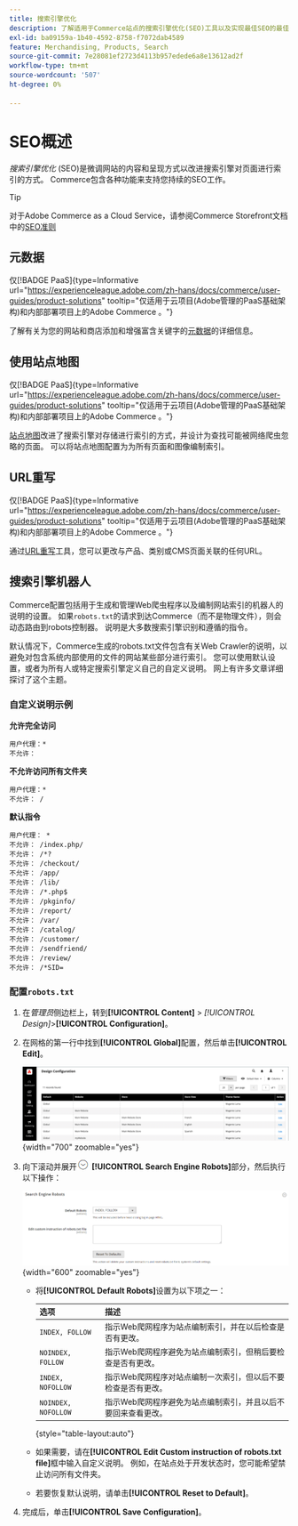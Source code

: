 ```yaml
---
title: 搜索引擎优化
description: 了解适用于Commerce站点的搜索引擎优化(SEO)工具以及实现最佳SEO的最佳实践。
exl-id: ba09159a-1b40-4592-8758-f7072dab4589
feature: Merchandising, Products, Search
source-git-commit: 7e28081ef2723d4113b957edede6a8e13612ad2f
workflow-type: tm+mt
source-wordcount: '507'
ht-degree: 0%

---
```


# SEO概述

_搜索引擎优化_ (SEO)是微调网站的内容和呈现方式以改进搜索引擎对页面进行索引的方式。 Commerce包含各种功能来支持您持续的SEO工作。

>[!TIP]
>
>对于Adobe Commerce as a Cloud Service，请参阅Commerce Storefront文档中的[SEO准则](https://experienceleague.adobe.com/developer/commerce/storefront/setup/seo/indexing/?lang=zh-Hans)

## 元数据

仅[!BADGE PaaS]{type=Informative url="https://experienceleague.adobe.com/zh-hans/docs/commerce/user-guides/product-solutions" tooltip="仅适用于云项目(Adobe管理的PaaS基础架构)和内部部署项目上的Adobe Commerce 。"}

了解有关为您的网站和商店添加和增强富含关键字的[元数据](meta-data.md)的详细信息。

## 使用站点地图

仅[!BADGE PaaS]{type=Informative url="https://experienceleague.adobe.com/zh-hans/docs/commerce/user-guides/product-solutions" tooltip="仅适用于云项目(Adobe管理的PaaS基础架构)和内部部署项目上的Adobe Commerce 。"}

[站点地图](sitemap-xml.md)改进了搜索引擎对存储进行索引的方式，并设计为查找可能被网络爬虫忽略的页面。 可以将站点地图配置为为所有页面和图像编制索引。

## URL重写

仅[!BADGE PaaS]{type=Informative url="https://experienceleague.adobe.com/zh-hans/docs/commerce/user-guides/product-solutions" tooltip="仅适用于云项目(Adobe管理的PaaS基础架构)和内部部署项目上的Adobe Commerce 。"}

通过[URL重写](url-rewrite.md)工具，您可以更改与产品、类别或CMS页面关联的任何URL。

## 搜索引擎机器人

Commerce配置包括用于生成和管理Web爬虫程序以及编制网站索引的机器人的说明的设置。 如果`robots.txt`的请求到达Commerce（而不是物理文件），则会动态路由到robots控制器。 说明是大多数搜索引擎识别和遵循的指令。

默认情况下，Commerce生成的robots.txt文件包含有关Web Crawler的说明，以避免对包含系统内部使用的文件的网站某些部分进行索引。 您可以使用默认设置，或者为所有人或特定搜索引擎定义自己的自定义说明。 网上有许多文章详细探讨了这个主题。

### 自定义说明示例

**允许完全访问**

    用户代理：*
    不允许：

**不允许访问所有文件夹**

    用户代理：*
    不允许： /

**默认指令**

    用户代理： *
    不允许： /index.php/
    不允许： /*?
    不允许： /checkout/
    不允许： /app/
    不允许： /lib/
    不允许： /*.php$
    不允许： /pkginfo/
    不允许： /report/
    不允许： /var/
    不允许： /catalog/
    不允许： /customer/
    不允许： /sendfriend/
    不允许： /review/
    不允许： /*SID=

### 配置`robots.txt`

1. 在&#x200B;_管理员_&#x200B;侧边栏上，转到&#x200B;**[!UICONTROL Content]** > _[!UICONTROL Design]_>**[!UICONTROL Configuration]**。

1. 在网格的第一行中找到&#x200B;**[!UICONTROL Global]**&#x200B;配置，然后单击&#x200B;**[!UICONTROL Edit]**。

   ![全局设计配置](./assets/design-configuration-grid.png){width="700" zoomable="yes"}

1. 向下滚动并展开![扩展选择器](../assets/icon-display-expand.png) **[!UICONTROL Search Engine Robots]**&#x200B;部分，然后执行以下操作：

   ![设计配置 — 搜索引擎机器人](./assets/design-configuration-search-engine-robots.png){width="600" zoomable="yes"}

   - 将&#x200B;**[!UICONTROL Default Robots]**&#x200B;设置为以下项之一：

     | 选项 | 描述 |
     |------|------------|
     | `INDEX, FOLLOW` | 指示Web爬网程序为站点编制索引，并在以后检查是否有更改。 |
     | `NOINDEX, FOLLOW` | 指示Web爬网程序避免为站点编制索引，但稍后要检查是否有更改。 |
     | `INDEX, NOFOLLOW` | 指示Web爬网程序对站点编制一次索引，但以后不要检查是否有更改。 |
     | `NOINDEX, NOFOLLOW` | 指示Web爬网程序避免为站点编制索引，并且以后不要回来查看更改。 |

     {style="table-layout:auto"}

   - 如果需要，请在&#x200B;**[!UICONTROL Edit Custom instruction of robots.txt file]**&#x200B;框中输入自定义说明。 例如，在站点处于开发状态时，您可能希望禁止访问所有文件夹。

   - 若要恢复默认说明，请单击&#x200B;**[!UICONTROL Reset to Default]**。

1. 完成后，单击&#x200B;**[!UICONTROL Save Configuration]**。
